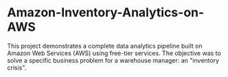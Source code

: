 # Amazon-Inventory-Analytics-on-AWS
This project demonstrates a complete data analytics pipeline built on Amazon Web Services (AWS) using free-tier services. The objective was to solve a specific business problem for a warehouse manager: an "inventory crisis".
